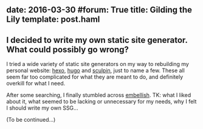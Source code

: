 date: 2016-03-30
#forum: True
title: Gilding the Lily
template: post.haml
---
I decided to write my own static site generator. What could possibly go wrong?
---

I tried a wide variety of static site generators on my way to rebuilding my personal website: [hexo](https://hexo.io/), [hugo](https://gohugo.io/) and [sculpin](https://sculpin.io/), just to name a few. These all seem far too complicated for what they are meant to do, and definitely overkill for what I need.

After some searching, I finally stumbled across [embellish](http://boscoh.github.io/embellish/). TK: what I liked about it, what seemed to be lacking or unnecessary for my needs, why I felt I should write my own SSG...

(To be continued...)
